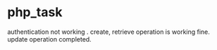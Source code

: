 # php_task
authentication not working .
create, retrieve operation is working fine.
update operation completed.
